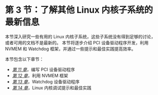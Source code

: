 # 第 3 节：了解其他 Linux 内核子系统的最新信息

本节深入研究一些有用的 Linux 内核子系统，这些子系统没有得到足够的讨论，或者可用的文档不是最新的。 本节将逐步介绍 PCI 设备驱动程序开发，利用 NVMEM 和 Watchdog 框架，并通过一些提示和最佳实践提高效率。

本节包含以下章节：

*   [*第 11 章*](11.html#_idTextAnchor519)，编写 PCI 设备驱动程序
*   [*第 12 章*](12.html#_idTextAnchor608)，利用 NVMEM 框架
*   [*第 13 章*](13.html#_idTextAnchor633)，Watchdog 设备驱动程序
*   [*第 14 章*](14.html#_idTextAnchor673)，Linux 内核调试提示和最佳实践